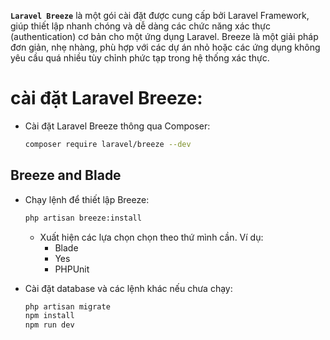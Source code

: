 **`Laravel Breeze`** là một gói cài đặt được cung cấp bởi Laravel Framework, giúp thiết lập nhanh chóng và dễ dàng các chức năng xác thực (authentication) cơ bản cho một ứng dụng Laravel. Breeze là một giải pháp đơn giản, nhẹ nhàng, phù hợp với các dự án nhỏ hoặc các ứng dụng không yêu cầu quá nhiều tùy chỉnh phức tạp trong hệ thống xác thực.

# cài đặt Laravel Breeze:

- Cài đặt Laravel Breeze thông qua Composer:

    ```sh
    composer require laravel/breeze --dev
    ```

## Breeze and Blade
- Chạy lệnh để thiết lập Breeze: 

    ```sh
    php artisan breeze:install
    ```

    - Xuất hiện các lựa chọn chọn theo thứ mình cần. Ví dụ:
        - Blade
        - Yes
        - PHPUnit

- Cài đặt database và các lệnh khác nếu chưa chạy:

    ```sh
    php artisan migrate
    npm install
    npm run dev
    ```